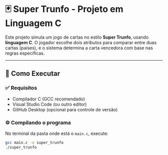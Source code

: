 # 🃏 Super Trunfo - Projeto em Linguagem C

Este projeto simula um jogo de cartas no estilo **Super Trunfo**, usando **linguagem C**. O jogador escolhe dois atributos para comparar entre duas cartas (países), e o sistema determina a carta vencedora com base nas regras específicas.

---

## 🚀 Como Executar

### ✅ Requisitos

- Compilador C (GCC recomendado)
- Visual Studio Code (ou outro editor)
- GitHub Desktop (opcional para controle de versão)

### ⚙️ Compilando o programa

No terminal da pasta onde está o `main.c`, execute:

```bash
gcc main.c -o super_trunfo
./super_trunfo
